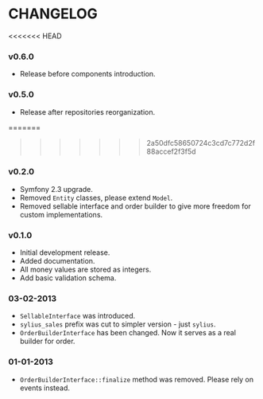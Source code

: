 CHANGELOG
=========

<<<<<<< HEAD
### v0.6.0

* Release before components introduction.

### v0.5.0

* Release after repositories reorganization.

=======
>>>>>>> 2a50dfc58650724c3cd7c772d2f88accef2f3f5d
### v0.2.0

* Symfony 2.3 upgrade.
* Removed ``Entity`` classes, please extend ``Model``.
* Removed sellable interface and order builder to give more freedom for custom implementations.

### v0.1.0

* Initial development release.
* Added documentation.
* All money values are stored as integers.
* Add basic validation schema.

### 03-02-2013

* ``SellableInterface`` was introduced.
* ``sylius_sales`` prefix was cut to simpler version - just ``sylius``.
* ``OrderBuilderInterface`` has been changed. Now it serves as a real builder for order.

### 01-01-2013

* ``OrderBuilderInterface::finalize`` method was removed. Please rely on events instead.
